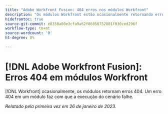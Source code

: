 ```yaml
---
title: "Adobe Workfront Fusion: 404 erros nos módulos Workfront"
description: "Os módulos Workfront estão ocasionalmente retornando erros 404. Um erro 404 em um módulo faz com que a execução do cenário falhe."
hidefromtoc: true
source-git-commit: e8358a00e3cfa9a62f86056752801f030ced296f
workflow-type: tm+mt
source-wordcount: '0'
ht-degree: 0%

---
```



# [!DNL Adobe Workfront Fusion]: Erros 404 em módulos Workfront

[!DNL Workfront] ocasionalmente, os módulos retornam erros 404. Um erro 404 em um módulo faz com que a execução do cenário falhe.

_Relatado pela primeira vez em 26 de janeiro de 2023._

